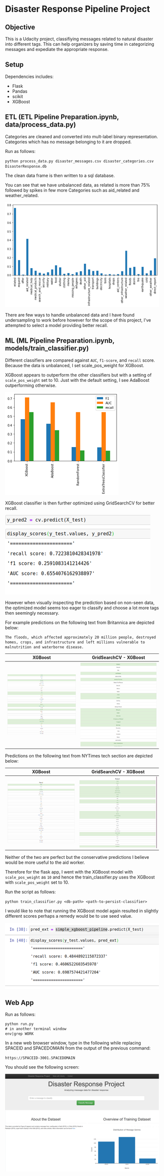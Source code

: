 # Disaster Response Pipeline Project

## Objective
This is a Udacity project, classifiying messages related to natural disaster into different tags. This can help organizers by
saving time in categorizing messages and expediate the appropriate response.

## Setup

Dependencies includes:

* Flask
* Pandas
* scikit
* XGBoost

## ETL (ETL Pipeline Preparation.ipynb, data/process_data.py)

Categories are cleaned and converted into mult-label binary representation. Categories which has no message belonging to it are
dropped.

Run as follows:

`python process_data.py disaster_messages.csv disaster_categories.csv DisasterResponse.db`

The clean data frame is then written to a sql database.

You can see that we have unbalanced data, as related is more than 75% followed
by spikes in few more Categories such as aid_related and weather_related.

![Data Distribution](https://github.com/ambreen2006/Disaster_Response_Pipeline_Project/blob/master/Resources/data_distribution.png)

There are few ways to handle unbalanced data and I have found undersampling to
work before however for the scope of this project, I've attempted to select a model
providing better recall.

## ML (ML Pipeline Preparation.ipynb, models/train_classifier.py)

Different classifiers are compared against `AUC`, `f1-score`, and `recall` score.
Because the data is unbalanced, I set scale_pos_weight for XGBoost.

XGBoost appears to outperform the other
classifiers but with a setting of `scale_pos_weight` set to 10. Just with the default
setting, I see AdaBoost outperforming otherwise.

![Models Comparison](https://github.com/ambreen2006/Disaster_Response_Pipeline_Project/blob/master/Resources/multiple_models_result.png)

XGBoost classifier is then further optimized using GridSearchCV for better recall.

![Results after GridSearchCV](https://github.com/ambreen2006/Disaster_Response_Pipeline_Project/blob/master/Resources/optimized_model_result.png)

However when visually inspecting the prediction based on non-seen data, the optimized model seems too eager to classify and
choose a lot more tags then seemingly necessary.

For example predictions on the following text from Britannica are depicted below:

```
The floods, which affected approximately 20 million people, destroyed homes, crops, and infrastructure and left millions vulnerable to malnutrition and waterborne disease.
```

| XGBoost | GridSearchCV - XGBoost |
|---|---|
|![Model Prediction](https://github.com/ambreen2006/Disaster_Response_Pipeline_Project/blob/master/Resources/model_britannica_prediction.png)|![Optimized Model Prediction](https://github.com/ambreen2006/Disaster_Response_Pipeline_Project/blob/master/Resources/model_optimized_britannica_prediction.png)

Predictions on the following text from NYTimes tech section are depicted below:

| XGBoost | GridSearchCV - XGBoost |
|---|---|
|![Model Prediction](https://github.com/ambreen2006/Disaster_Response_Pipeline_Project/blob/master/Resources/model_nytimes_tech_column_prediction.png)| ![Optimized Model Prediction](https://github.com/ambreen2006/Disaster_Response_Pipeline_Project/blob/master/Resources/model_optimized_nytimes_tech_column_predictions.png)

Neither of the two are perfect but the conservative predictions I believe would
be more useful to the aid worker.

Therefore for the flask app, I went with the XGBoost model with `scale_pos_weight` as `10` and hence the train_classifier.py uses the XGBoost with `scale_pos_weight` set to 10.

Run the script as follows:

`python train_classifier.py <db-path> <path-to-persist-classifier>`

I would like to note that running the XGBoost model again resulted in slightly
different scores perhaps a remedy would be to use seed value.

![XGBoost score](https://github.com/ambreen2006/Disaster_Response_Pipeline_Project/blob/master/Resources/simple_model_results.png)

## Web App

Run as follows:

```
python run.py
# in another terminal window
env|grep WORK
```
In a new web browser window, type in the following while replacing SPACEID and SPACEDOMAIN from the output of the previous
command:

`https://SPACEID-3001.SPACEDOMAIN`

You should see the following screen:

![Dashboard](https://github.com/ambreen2006/Disaster_Response_Pipeline_Project/blob/master/Resources/dashboard.png)
